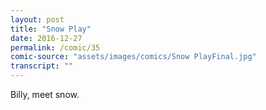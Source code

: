 ```yaml
---
layout: post
title: "Snow Play"
date: 2016-12-27
permalink: /comic/35
comic-source: "assets/images/comics/Snow PlayFinal.jpg"
transcript: ""
---
```


Billy, meet snow.
